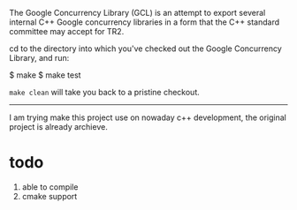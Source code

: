 The Google Concurrency Library (GCL) is an attempt to export several
internal C++ Google concurrency libraries in a form that the C++
standard committee may accept for TR2.


cd to the directory into which you've checked out the Google
Concurrency Library, and run:

  $ make
  $ make test


`make clean` will take you back to a pristine checkout.

---
I am trying make this project use on nowaday c++ development, the original project is already archieve.
# todo
1. able to compile 
2. cmake support